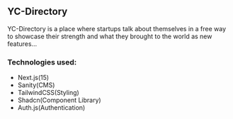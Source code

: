 ## YC-Directory
YC-Directory is a place where startups talk about themselves in a free way to showcase their strength and what they brought to the world as new features...

### Technologies used:
 - Next.js(15)
 - Sanity(CMS)
 - TailwindCSS(Styling)
 - Shadcn(Component Library)
 - Auth.js(Authentication)